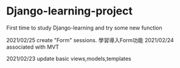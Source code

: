 # Django-learning-project
First time to study Django-learning and try some new function

2021/02/25 create "Form" sessions. 學習導入Form功能
2021/02/24 associated with MVT

2021/02/23 update basic views,models,templates
